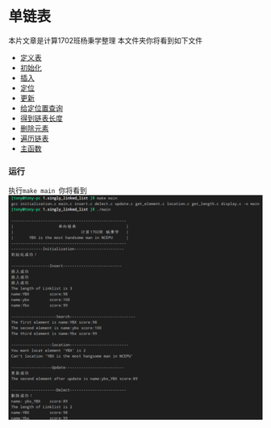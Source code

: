 # 单链表
本片文章是计算1702班杨秉学整理
本文件夹你将看到如下文件
- [定义表](singly_linked.h)
- [初始化](initialization.c)
- [插入](insert.c)
- [定位](location.c)
- [更新](update.c)
- [给定位置查询](get_element.c)
- [得到链表长度](get_length.c)
- [删除元素](delect.c)
- [遍历链表](display.c)
- [主函数](main.c)

### 运行
执行```make main ```你将看到![make](make.png)